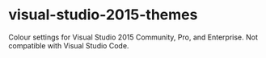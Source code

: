 # visual-studio-2015-themes
Colour settings for Visual Studio 2015 Community, Pro, and Enterprise.  Not compatible with Visual Studio Code.

